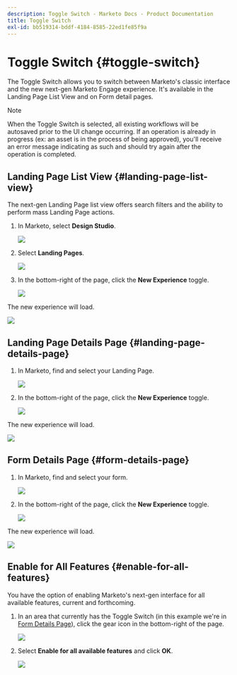 ```yaml
---
description: Toggle Switch - Marketo Docs - Product Documentation
title: Toggle Switch
exl-id: bb519314-bddf-4184-8585-22ed1fe85f9a
---
```

# Toggle Switch {#toggle-switch}

The Toggle Switch allows you to switch between Marketo's classic interface and the new next-gen Marketo Engage experience. It's available in the Landing Page List View and on Form detail pages.

>[!NOTE]
>
>When the Toggle Switch is selected, all existing workflows will be autosaved prior to the UI change occurring. If an operation is already in progress (ex: an asset is in the process of being approved), you'll receive an error message indicating as such and should try again after the operation is completed.

## Landing Page List View {#landing-page-list-view}

The next-gen Landing Page list view offers search filters and the ability to perform mass Landing Page actions.

1. In Marketo, select **Design Studio**.

   ![](assets/toggle-switch-1.png)

1. Select **Landing Pages**.

   ![](assets/toggle-switch-2.png)

1. In the bottom-right of the page, click the **New Experience** toggle.

   ![](assets/toggle-switch-3.png)

The new experience will load.

   ![](assets/toggle-switch-4.png)

## Landing Page Details Page {#landing-page-details-page}

1. In Marketo, find and select your Landing Page.

   ![](assets/toggle-switch-5.png)

1. In the bottom-right of the page, click the **New Experience** toggle.

   ![](assets/toggle-switch-6.png)

The new experience will load.

   ![](assets/toggle-switch-7.png)

## Form Details Page {#form-details-page}

1. In Marketo, find and select your form.

   ![](assets/toggle-switch-8.png)

1. In the bottom-right of the page, click the **New Experience** toggle.

   ![](assets/toggle-switch-9.png)

The new experience will load.

   ![](assets/toggle-switch-10.png)

## Enable for All Features {#enable-for-all-features}

You have the option of enabling Marketo's next-gen interface for all available features, current and forthcoming.

1. In an area that currently has the Toggle Switch (in this example we're in [Form Details Page](#form-details-page)), click the gear icon in the bottom-right of the page.

   ![](assets/toggle-switch-11.png)

1. Select **Enable for all available features** and click **OK**.

   ![](assets/toggle-switch-12.png)
